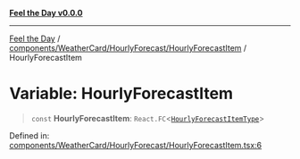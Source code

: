 [**Feel the Day v0.0.0**](../../../../../README.md)

***

[Feel the Day](../../../../../README.md) / [components/WeatherCard/HourlyForecast/HourlyForecastItem](../README.md) / HourlyForecastItem

# Variable: HourlyForecastItem

> `const` **HourlyForecastItem**: `React.FC`\<[`HourlyForecastItemType`](../../types/hourlyForecast/interfaces/HourlyForecastItemType.md)\>

Defined in: [components/WeatherCard/HourlyForecast/HourlyForecastItem.tsx:6](https://github.com/HyeinKang/feel-the-day/blob/6b0d3fb3bda5bce2accd42bfbaa4c5a46f07891e/src/components/WeatherCard/HourlyForecast/HourlyForecastItem.tsx#L6)
